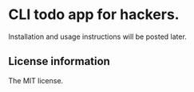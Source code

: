 # CLI todo app for hackers.

Installation and usage instructions will be posted later.

## License information

The MIT license.
